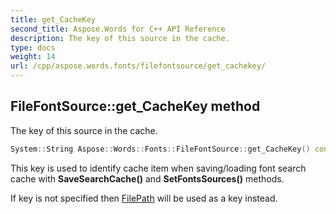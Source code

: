```yaml
---
title: get_CacheKey
second_title: Aspose.Words for C++ API Reference
description: The key of this source in the cache.
type: docs
weight: 14
url: /cpp/aspose.words.fonts/filefontsource/get_cachekey/
---
```

## FileFontSource::get_CacheKey method


The key of this source in the cache.

```cpp
System::String Aspose::Words::Fonts::FileFontSource::get_CacheKey() const
```


This key is used to identify cache item when saving/loading font search cache with **SaveSearchCache()** and **SetFontsSources()** methods.

If key is not specified then [FilePath](../get_filepath/) will be used as a key instead. 
